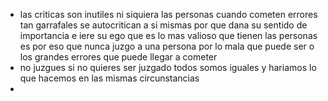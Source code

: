 - las criticas son inutiles ni siquiera las personas cuando cometen errores tan garrafales se autocritican a si mismas por que dana su sentido de importancia e iere su ego que es lo mas valioso que tienen las personas es por eso que nunca juzgo a una persona por lo mala que puede ser o los grandes errores que puede llegar a cometer
- no juzgues si no quieres ser juzgado todos somos iguales y hariamos lo que hacemos en las mismas circunstancias
- 